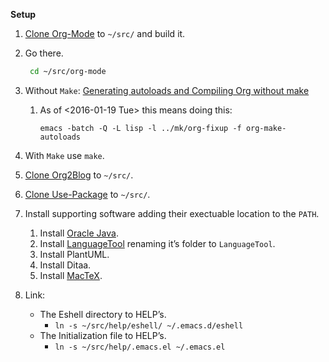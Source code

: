 **Setup**

1.  [Clone Org-Mode](http://orgmode.org/) to `~/src/` and build it.
2.  Go there.

    ```sh
     cd ~/src/org-mode
    ```
3.  Without `Make`: [Generating autoloads and Compiling Org without make](http://orgmode.org/worg/org-hacks.html)
    1.  As of <span class="timestamp-wrapper"><span class="timestamp">&lt;2016-01-19 Tue&gt; </span></span> this means doing this:

            emacs -batch -Q -L lisp -l ../mk/org-fixup -f org-make-autoloads
4.  With `Make` use `make`.

5.  [Clone Org2Blog](https://github.com/punchagan/org2blog) to `~/src/`.
6.  [Clone Use-Package](https://github.com/jwiegley/use-package) to `~/src/`.
7.  Install supporting software adding their exectuable location to the `PATH`.
    1.  Install [Oracle Java](https://www.oracle.com/java/index.html).
    2.  Install [LanguageTool](https://www.languagetool.org/) renaming it&rsquo;s folder to `LanguageTool`.
    3.  Install PlantUML.
    4.  Install Ditaa.
    5.  Install [MacTeX](https://tug.org/mactex/).
8.  Link:
    -   The Eshell directory to HELP&rsquo;s.
        -   `ln -s ~/src/help/eshell/ ~/.emacs.d/eshell`
    -   The Initialization file to HELP&rsquo;s.
        -   `ln -s ~/src/help/.emacs.el ~/.emacs.el`
